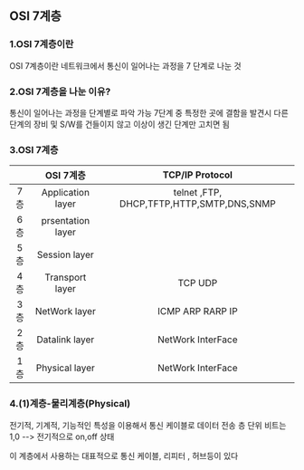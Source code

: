 ## OSI 7계층

### 1.OSI 7계층이란

 OSI 7계층이란 네트워크에서 통신이 일어나는 과정을 7 단계로 나눈 것

### 2.OSI 7계층을 나눈 이유?

 통신이 일어나는 과정을 단계별로 파악 가능
 7단계 중 특정한 곳에 결함을 발견시 다른 단계의 장비 및 S/W를 건들이지 않고 이상이 생긴
 단계만 고치면 됨
 
 

### 3.OSI 7계층
||     OSI 7계층             | TCP/IP Protocol                       |
|:---: |:---: | :---: |   
| 7층            |   Application layer           |  telnet ,FTP, DHCP,TFTP,HTTP,SMTP,DNS,SNMP           | 
| 6층           | prsentation layer          | 
| 5층           | Session layer          | 
| 4층           | Transport layer          |TCP  UDP |
| 3층           | NetWork layer          |ICMP ARP RARP IP |
| 2층           | Datalink layer          |NetWork InterFace |
| 1층           | Physical layer          |NetWork InterFace |

### 4.(1)계층-물리계층(Physical)

전기적, 기계적, 기능적인 특성을 이용해서 통신 케이블로 데이터 전송 층
단위 비트는 1,0 --> 전기적으로 on,off 상태

이 계층에서 사용하는 대표적으로 통신 케이블, 리피터 , 허브등이 있다


